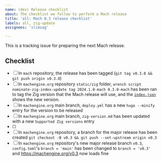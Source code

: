 ```yaml
---
name: (dev) Release checklist
about: The checklist we follow to perform a Mach release
title: 'all: Mach 0.3 release checklist'
labels: all, zig-update
assignees: 'slimsag'

---
```


This is a tracking issue for preparing the next Mach release.

## Checklist

* [ ] In `mach` repository, the release has been tagged (`git tag v0.3.0 && git push origin v0.3.0`)
* [ ] In `machengine.org` repository `static/zig` folder, `wrench script nominate-zig-index-update tag 2024.1.0-mach 0.3.0-mach` has been ran to tag the Zig version that the Mach release will use, and the [`index.json`](https://machengine.org/zig/index.json) shows the new version.
* [ ] In `machengine.org` main branch, `deploy.yml` has a new `hugo --minify` entry for the version to be released
* [ ] In `machengine.org` main branch, `zig-version.md` has been updated with a new `Supported Zig versions` entry
* [ ] 
* [ ] In `machengine.org` repository, a branch for the major release has been created `git checkout -B v0.3 && git push --set-upstream origin v0.3`
* [ ] In `machengine.org` repository's new major release branch `v0.3`, `config.toml`'s `branch = 'main'` has been changed to `branch = 'v0.3'` and https://machengine.org/v0.3 now loads fine
